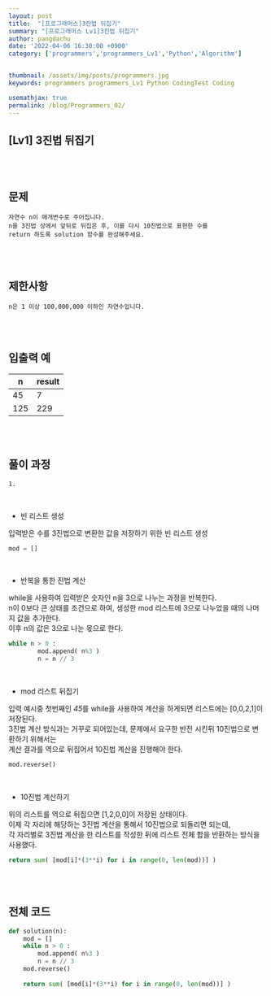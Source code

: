 ```yaml
---
layout: post
title:  "[프로그래머스]3진법 뒤집기"
summary: "[프로그래머스 Lv1]3진법 뒤집기"
author: pangdachu
date: '2022-04-06 16:30:00 +0900'
category: ['programmers','programmers_Lv1','Python','Algorithm']


thumbnail: /assets/img/posts/programmers.jpg
keywords: programmers programmers_Lv1 Python CodingTest Coding

usemathjax: true
permalink: /blog/Programmers_02/
---
```


## [Lv1] 3진법 뒤집기
<br>
<br>


문제
---------
```
자연수 n이 매개변수로 주어집니다.     
n을 3진법 상에서 앞뒤로 뒤집은 후, 이를 다시 10진법으로 표현한 수를    
return 하도록 solution 함수를 완성해주세요.
```
<br>
<br>

제한사항
---------
```
n은 1 이상 100,000,000 이하인 자연수입니다.  
```
<br>
<br>

입출력 예
---------

|n|result|      
|------|------|       
|45|7|      
|125|229|    
             
<br>
<br>

풀이 과정
---------
```
1.   
```
<br>

* 빈 리스트 생성

입력받은 수를 3진법으로 변환한 값을 저장하기 위한 빈 리스트 생성 

```python
mod = []
```
<br>

* 반복을 통한 진법 계산

while을 사용하여 입력받은 숫자인 n을 3으로 나누는 과정을 반복한다.      
n이 0보다 큰 상태를 조건으로 하여, 생성한 mod 리스트에 3으로 나누었을 때의 나머지 값을 추가한다.        
이후 n의 값은 3으로 나눈 몫으로 한다.       

```python
while n > 0 :
        mod.append( n%3 )
        n = n // 3
```
<br>

* mod 리스트 뒤집기

입력 예시중 첫번째인 *45*를 while을 사용하여 계산을 하게되면 리스트에는 [0,0,2,1]이 저장된다.     
3진법 계산 방식과는 거꾸로 되어있는데, 문제에서 요구한 반전 시킨뒤 10진법으로 변환하기 위해서는     
계산 결과를 역으로 뒤집어서 10진법 계산을 진행해야 한다.        

```python
mod.reverse()
```
<br>

* 10진법 계산하기

위의 리스트를 역으로 뒤집으면 [1,2,0,0]이 저장된 상태이다.      
이제 각 자리에 해당하는 3진법 계산을 통해서 10진법으로 되돌리면 되는데,     
각 자리별로 3진법 계산을 한 리스트를 작성한 뒤에 리스트 전체 합을 반환하는 방식을 사용했다.      

```python
return sum( [mod[i]*(3**i) for i in range(0, len(mod))] )
```
<br>
<br>

전체 코드
---------
```python
def solution(n):
    mod = []
    while n > 0 :
        mod.append( n%3 )
        n = n // 3
    mod.reverse()
    
    return sum( [mod[i]*(3**i) for i in range(0, len(mod))] )
```

